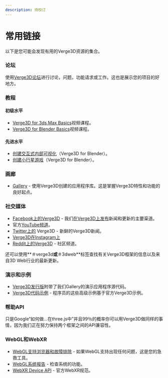 ```yaml
---
description: 待校订
---
```


# 常用链接

以下是您可能会发现有用的Verge3D资源的集合。  


### 论坛

使用[Verge3D论坛](https://www.soft8soft.com/forums/)进行讨论，问题，功能请求或工作。这也是展示您的项目的好地方。

### 教程

#### 初级水平

* [Verge3D for 3ds Max Basics](https://www.youtube.com/playlist?list=PLMnTV0uuRMhR2zhXxPqAD8G9wp_LNIXZc)视频课程。
* [Verge3D for Blender Basics](https://www.youtube.com/playlist?list=PLMnTV0uuRMhRn1QomhOqH4Rt_bSlDGXbP)视频课程。

#### 先进水平

* [创建交互式内部可视化](https://www.youtube.com/watch?v=U6aGboR_sHE)（Verge3D for Blender）。
* [创建小行星游戏](https://www.youtube.com/playlist?list=PLvH2ejcv0wjRA4K6pQ6mUZgLTueIGSMe2)（Verge3D for Blender）。

### 画廊

* [Gallery](https://www.soft8soft.com/gallery/) - 使用Verge3D创建的应用程序库。这是掌握Verge3D特性和功能的良好起点。

### 社交媒体

* [Facebook上的Verge3D](https://www.facebook.com/soft8soft/) - 我们[在Verge3D上发布](https://www.facebook.com/soft8soft/)新闻和更新的主要渠道。
* 官方[YouTube频道](https://www.youtube.com/channel/UCcZTsl1ciCnehDgES3WlTGw)。
* [Twitter上的](https://twitter.com/soft8soft/) Verge3D - 新鲜的Verge3D新闻。
* [Verge3D在Instagram上](https://www.instagram.com/soft8soft/)
* [Reddit上的Verge3D](https://www.reddit.com/r/verge3d/) - 社区频道。

还可以使用**＃verge3d**或**＃3dweb**标签查找有关Verge3D框架的信息以及来自3D Web行业的最新更新。

### 演示和示例

* [Verge3D发行版](https://www.soft8soft.com/get-verge3d/)附带了我们Gallery的演示应用程序源代码。
* [Verge3D代码示例](https://cdn.soft8soft.com/demo/examples/index.html) - 程序员的这些高级示例基于官方Verge3D示例。

### 帮助API

只是Google“如何做...在three.js中”并且99％的概率你可以用Verge3D做同样的事情，因为我们正在努力保持两个框架之间的API兼容性。

### WebGL和WebXR

* [WebGL支持浏览器和故障排除](https://www.soft8soft.com/webgl-supported-browsers-and-troubleshooting/) - 如果WebGL支持出现任何问题，这是您的急救工具。
* [WebGL系统报告](https://www.soft8soft.com/webglreport/) - 检查系统的功能。
* [WebXR Device API](https://immersive-web.github.io/webxr/) - 官方WebXR规范。

